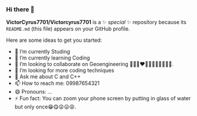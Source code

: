 ### Hi there 👋


**VictorCyrus7701/Victorcyrus7701** is a ✨ _special_ ✨ repository because its `README.md` (this file) appears on your GitHub profile.

Here are some ideas to get you started:

- 🔭 I’m currently Studing 
- 🌱 I’m currently learning Coding
- 👯 I’m looking to collaborate on Geoengineering 🖤💙🧡❤💚🤎🤍💜💛💕💗💝.
- 🤔 I’m looking for more coding techniques
- 💬 Ask me about C and C++
- 📫 How to reach me: 09987654321
- 😄 Pronouns: ...
- ⚡ Fun fact: You can zoom your phone screen by putting in glass of water but only once😁😋😜😛😝.

